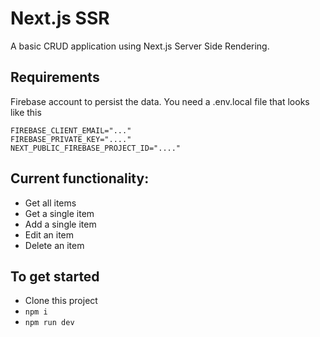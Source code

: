 # Next.js SSR

A basic CRUD application using Next.js Server Side Rendering.

## Requirements
Firebase account to persist the data. You need a .env.local file that looks like this
````
FIREBASE_CLIENT_EMAIL="..."
FIREBASE_PRIVATE_KEY="...."
NEXT_PUBLIC_FIREBASE_PROJECT_ID="...."
````
## Current functionality:
- Get all items
- Get a single item
- Add a single item
- Edit an item
- Delete an item

## To get started
- Clone this project
- `npm i`
- `npm run dev`
